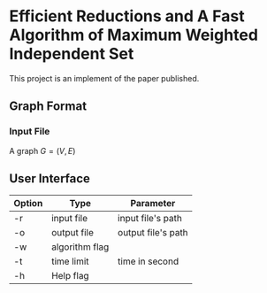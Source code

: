 <head>
    <script src="https://cdn.mathjax.org/mathjax/latest/MathJax.js?config=TeX-AMS-MML_HTMLorMML" type="text/javascript"></script>
    <script type="text/x-mathjax-config">
        MathJax.Hub.Config({
            tex2jax: {
            skipTags: ['script', 'noscript', 'style', 'textarea', 'pre'],
            inlineMath: [['$','$']]
            }
        });
    </script>
</head>

# Efficient Reductions and A Fast Algorithm of Maximum Weighted Independent Set

This project is an implement of the paper published.

## Graph Format

### Input File

A graph $G=(V,E)$

## User Interface

|Option|Type|Parameter|
|----|-----|-----|
|-r|input file| input file's path|
|-o|output file|output file's path|
|-w|algorithm flag||
|-t|time limit|time in second|
|-h|Help flag|

